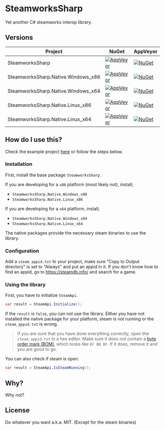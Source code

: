 SteamworksSharp
===================

Yet another C# steamworks interop library.

## Versions

| Project | NuGet | AppVeyor |
|-|-|-|
| SteamworksSharp | [![AppVeyor](https://img.shields.io/appveyor/ci/AeonLucid/SteamworksSharp/master.svg?maxAge=60)](https://ci.appveyor.com/project/AeonLucid/SteamworksSharp) | [![NuGet](https://img.shields.io/nuget/v/SteamworksSharp.svg?maxAge=60)](https://www.nuget.org/packages/SteamworksSharp) |
| SteamworksSharp.Native.Windows_x86 | [![AppVeyor](https://img.shields.io/appveyor/ci/AeonLucid/SteamworksSharp/master.svg?maxAge=60)](https://ci.appveyor.com/project/AeonLucid/SteamworksSharp) | [![NuGet](https://img.shields.io/nuget/v/SteamworksSharp.Native.Windows_x86.svg?maxAge=60)](https://www.nuget.org/packages/SteamworksSharp.Native.Windows_x86) |
| SteamworksSharp.Native.Windows_x64 | [![AppVeyor](https://img.shields.io/appveyor/ci/AeonLucid/SteamworksSharp/master.svg?maxAge=60)](https://ci.appveyor.com/project/AeonLucid/SteamworksSharp) | [![NuGet](https://img.shields.io/nuget/v/SteamworksSharp.Native.Windows_x64.svg?maxAge=60)](https://www.nuget.org/packages/SteamworksSharp.Native.Windows_x64) |
| SteamworksSharp.Native.Linux_x86 | [![AppVeyor](https://img.shields.io/appveyor/ci/AeonLucid/SteamworksSharp/master.svg?maxAge=60)](https://ci.appveyor.com/project/AeonLucid/SteamworksSharp) | [![NuGet](https://img.shields.io/nuget/v/SteamworksSharp.Native.Linux_x86.svg?maxAge=60)](https://www.nuget.org/packages/SteamworksSharp.Native.Linux_x86) |
| SteamworksSharp.Native.Linux_x64 | [![AppVeyor](https://img.shields.io/appveyor/ci/AeonLucid/SteamworksSharp/master.svg?maxAge=60)](https://ci.appveyor.com/project/AeonLucid/SteamworksSharp) | [![NuGet](https://img.shields.io/nuget/v/SteamworksSharp.Native.Linux_x64.svg?maxAge=60)](https://www.nuget.org/packages/SteamworksSharp.Native.Linux_x64) |

## How do I use this?

Check the example project [here](https://github.com/AeonLucid/SteamworksSharp/tree/master/SteamworksSharp.Example) or follow the steps below.

### Installation
First, install the base package `SteamworksSharp`.

If you are developing for a `x86` platform (most likely not), install;
- `SteamworksSharp.Native.Windows_x86`
- `SteamworksSharp.Native.Linux_x86`

If you are developing for a `x64` platform, install;
- `SteamworksSharp.Native.Windows_x64`
- `SteamworksSharp.Native.Linux_x64`

The native packages provide the necessary steam binaries to use the library.

### Configuration

Add a `steam_appid.txt` to your project, make sure "Copy to Output directory" is set to "Always" and put an appid in it. If you don't know how to find an appid, go to https://steamdb.info/ and search for a game.

### Using the library

First, you have to initialize `SteamApi`.

```csharp
var result = SteamApi.Initialize();
```

If the `result` is `false`, you can not use the library. Either you have not installed the native package for your platform, steam is not running or the `steam_appid.txt` is wrong.

> If you are sure that you have done everything correctly, open the `steam_appid.txt` in a hex editor. Make sure it does not contain a [byte order mark (BOM)](https://en.wikipedia.org/wiki/Byte_order_mark), which looks like `EF BB BF`. If it does, remove it and you are good to go.

You can also check if steam is open.

```csharp
var result = SteamApi.IsSteamRunning();
```

## Why?

Why not?

## License

Do whatever you want a.k.a. MIT. (Except for the steam binaries)